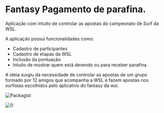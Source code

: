 # Fantasy Pagamento de parafina.

Aplicação com intuito de controlar as apostas do campeonato de Surf da WSL.

A aplicação possui funcionalidades como:
<ul>
<li>Cadastro de participantes</li>
<li>Cadastro de etapas da WSL</li>
<li>Inclusão da pontuação</li>
<li>Intuito de mostrar quem está devendo ou para receber parafina</li>
</ul>

A ideia surgiu da necessidade de controlar as apostas de um grupo formado por 12 amigos que acompanha a WSL e fazem apostas 
nos surfistas escolhidos pelo aplicativo do fantasy da wsl. 


![Packagist](https://img.shields.io/packagist/l/doctrine/orm.svg)

![0](https://img.shields.io/github/languages/count/badges/shields.svg)





